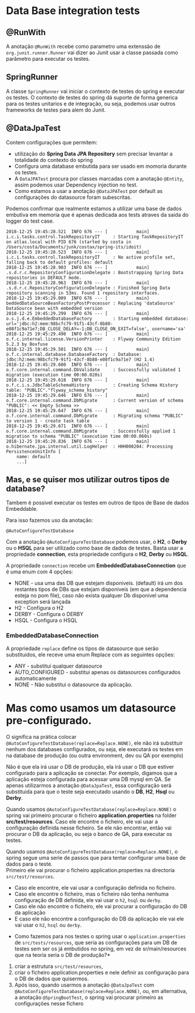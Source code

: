 # Data Base integration tests



## @RunWith

A anotação `@RunWith` recebe como parametro uma extenssão de `org.junit.runner.Runner` vai dizer ao Junit usar a classe passada como parâmetro para executar os testes.

## SpringRunner

A classe `SpringRunner` vai iniciar o contexto de testes do spring e executar os testes.
O contexto de testes do spring dá suporte de forma generica para os testes unitarios e de integração, ou seja, podemos usar outros frameworks de testes para alem do Junit.

## @DataJpaTest

Contem configurações que permitem:

* utilização do <b>Spring Data JPA Repository</b> sem precisar levantar a totalidade do contexto do spring
* Configura uma database embutida para ser usado em momoria durante os testes.
* A `DataJPATest` procura por classes marcadas com a anotação `@Entity`, assim podemos usar Dependency injection no test.
* Como estamos a usar a anotação `@DataJPATest` por default as configurações do datasource foram subescritas.




Podemos confirmar que realmente estamos a utilizar uma base de dados embutiva em memoria que é apenas dedicada aos tests atraves da saida do logger do test case.

```log
2018-12-25 19:45:28.521  INFO 676 --- [           main] i.c.i.tasks.control.TaskRepositoryIT     : Starting TaskRepositoryIT on atlas.local with PID 676 (started by costa in /Users/costa/Documents/junk/costax/spring-its/idoit)
2018-12-25 19:45:28.523  INFO 676 --- [           main] i.c.i.tasks.control.TaskRepositoryIT     : No active profile set, falling back to default profiles: default
2018-12-25 19:45:28.903  INFO 676 --- [           main] .s.d.r.c.RepositoryConfigurationDelegate : Bootstrapping Spring Data repositories in DEFAULT mode.
2018-12-25 19:45:28.963  INFO 676 --- [           main] .s.d.r.c.RepositoryConfigurationDelegate : Finished Spring Data repository scanning in 53ms. Found 1 repository interfaces.
2018-12-25 19:45:29.009  INFO 676 --- [           main] beddedDataSourceBeanFactoryPostProcessor : Replacing 'dataSource' DataSource bean with embedded version
2018-12-25 19:45:29.299  INFO 676 --- [           main] o.s.j.d.e.EmbeddedDatabaseFactory        : Starting embedded database: url='jdbc:h2:mem:98bcfc79-91f1-43cf-8b80-e08f1c9a71e7;DB_CLOSE_DELAY=-1;DB_CLOSE_ON_EXIT=false', username='sa'
2018-12-25 19:45:29.490  INFO 676 --- [           main] o.f.c.internal.license.VersionPrinter    : Flyway Community Edition 5.2.3 by Boxfuse
2018-12-25 19:45:29.501  INFO 676 --- [           main] o.f.c.internal.database.DatabaseFactory  : Database: jdbc:h2:mem:98bcfc79-91f1-43cf-8b80-e08f1c9a71e7 (H2 1.4)
2018-12-25 19:45:29.600  INFO 676 --- [           main] o.f.core.internal.command.DbValidate     : Successfully validated 1 migration (execution time 00:00.020s)
2018-12-25 19:45:29.618  INFO 676 --- [           main] o.f.c.i.s.JdbcTableSchemaHistory         : Creating Schema History table: "PUBLIC"."flyway_schema_history"
2018-12-25 19:45:29.646  INFO 676 --- [           main] o.f.core.internal.command.DbMigrate      : Current version of schema "PUBLIC": << Empty Schema >>
2018-12-25 19:45:29.647  INFO 676 --- [           main] o.f.core.internal.command.DbMigrate      : Migrating schema "PUBLIC" to version 1 - create task table
2018-12-25 19:45:29.671  INFO 676 --- [           main] o.f.core.internal.command.DbMigrate      : Successfully applied 1 migration to schema "PUBLIC" (execution time 00:00.060s)
2018-12-25 19:45:29.836  INFO 676 --- [           main] o.hibernate.jpa.internal.util.LogHelper  : HHH000204: Processing PersistenceUnitInfo [
	name: default
	...]

```

## Mas, e se quiser mos utilizar outros tipos de database?

Tambem é possivel executar os testes em outros de tipos de Base de dados Embeddable.

Para isso fazemos uso da anotação:

```
@AutoConfigureTestDatabase
```

Com a anotação `@AutoConfigureTestDatabase` podemos usar, o **H2**, o **Derby** ou o **HSQL**
para ser utilizado como base de dados de testes. Basta usar a propriedade **connection**, esta propriedade configura o **H2**, **Derby** ou **HSQL**.

A propriedade `connection` recebe um **EmbeddedDatabaseConnection** que é uma enum com 4 opções:

* NONE -  usa uma das DB que estejam disponiveis. (default) irá um dos restantes tipos de DBs que estejam disponiveis (em que a dependencia esteja no pom file), caso não exista qualquer Db disponivel uma exception será lançada
* H2 - Configura o H2
* DERBY - Configura o DERBY
* HSQL - Configura o HSQL


### EmbeddedDatabaseConnection

A propriedade `replace` define os tipos de datasource que serão substituidos, ele receve uma enum Replace com as seguintes opções:

* ANY - substitui qualquer datasource
* AUTO_CONFIGURED - substitui apenas os datasources configurados automaticamente
* NONE - Não substitui o datasource da aplicação.


# Mas como usamos um datasource pre-configurado.

O significa na prática colocar  `@AutoConfigureTestDatabase(replace=Replace.NONE)`, ele não irá substituir  nenhum dos databases configurados, ou seja, ele executará os testes em na database de produção (ou outra environment, dev ou QA por exemplo)

Não é que ela irá usar o DB de produção, ela irá usar o DB que estiver configurado para a aplicação se conectar.
Por exemplo, digamos que a aplicação esteja configurada para acessar uma DB mysql em QA.
Se apenas utilizarmos a anotação `@DataJpaTest`, essa configuração será substituida para que o teste seja executado usando o **DB**, **H2**, **Hsql** ou **Derby**.

Quando usamos  `@AutoConfigureTestDatabase(replace=Replace.NONE)` o spring vai primeiro procurar o ficheiro **application.properties**
na folder **src/test/resources**.
Caso ele encontre o ficheiro, ele vai usar a configuração definida nesse ficheiro.
Se ele não encontrar, então vai procurar o DB da aplicação, ou seja o banco de QA, para executar os testes.

Quando usamos `@AutoConfigureTestDatabase(replace=Replace.NONE)`, o spring segue uma serie de passos que para tentar configurar uma base de dados para o teste.  
Primeiro ele vai procurar o ficheiro application.properties na directoria `src/test/resources`.
- Caso ele encontre, ele vai usar a configuração definida no ficheiro.
- Caso ele encontre o ficheiro, mas o ficheiro não tenha nenhuma configuração de DB definida, ele vai usar o `h2`, `hsql` ou `derby`.
- Caso ele não encontre o ficheiro, ele vai procurar a configuração do DB da aplicação
- E caso ele não encontre a configuração do DB da aplicação ele vai ele vai usar o `h2`, `hsql` ou `derby`.


* Como fazemos para nos testes o spring usar o `application.properties` de  `src/tests/resources`, que seria as configurações para um DB de testes  sem ser os já embutidos no spring, em vez de sr/main/resources que na  teoria seria o DB de produção?*


1. criar a estrutura `src/test/resources`,
2. criar o ficheiro application.properties e nele definir as configuração para o DB de dados que quisermos.
3. Após isso, quando usarmos a anotação `@DataJpaTest` com `@AutoConfigureTestDatabase(replace=Replace.NONE)`, ou, em alternativa,  a anotação `@SpringBootTest`, o spring vai procurar primeiro as configurações nesse fichero
